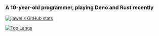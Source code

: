 ### A 10-year-old programmer, playing Deno and Rust recently

[![jiawei's GitHub stats](https://github-readme-stats.vercel.app/api?username=jiawei397&show_icons=true&theme=radical)](https://github.com/jiawei397/github-readme-stats)

[![Top Langs](https://github-readme-stats.vercel.app/api/top-langs/?username=jiawei397)](https://github.com/jiawei397/github-readme-stats)
